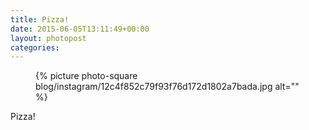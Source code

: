 ```yaml
---
title: Pizza!
date: 2015-06-05T13:11:49+00:00
layout: photopost
categories:
---
```


<figure class="photo photo--square">
  {% picture photo-square blog/instagram/12c4f852c79f93f76d172d1802a7bada.jpg alt="" %}
</figure>

Pizza!
